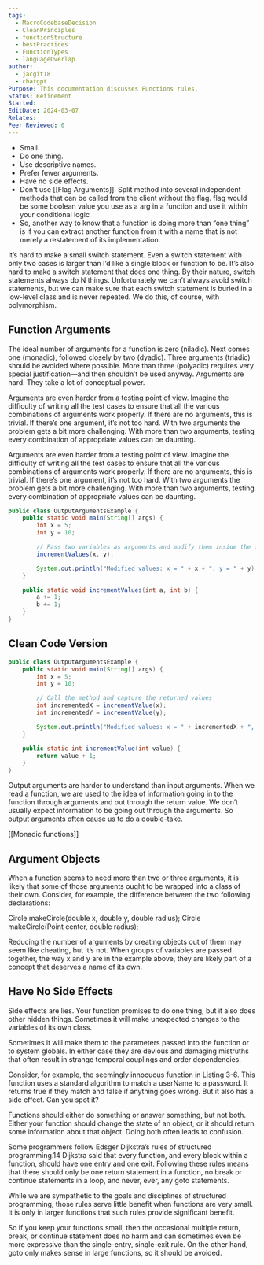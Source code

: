 ```yaml
---
tags:
  - MacroCodebaseDecision
  - CleanPrinciples
  - functionStructure
  - bestPractices
  - FunctionTypes
  - languageOverlap
author:
  - jacgit18
  - chatgpt
Purpose: This documentation discusses Functions rules.
Status: Refinement
Started: 
EditDate: 2024-03-07
Relates: 
Peer Reviewed: 0
---
```

- Small.
- Do one thing.
- Use descriptive names.
- Prefer fewer arguments.
- Have no side effects.
- Don't use [[Flag Arguments]]. Split method into several independent methods that can be called from the client without the flag.  flag would be some boolean value you use as a arg in a function and use it within your conditional logic 
- So, another way to know that a function is doing more than “one thing” is if you can extract another function from it with a name that is not merely a restatement of its implementation.


It’s hard to make a small switch statement. Even a switch statement with only two cases is larger than I’d like a single block or function to be. It’s also hard to make a switch statement that does one thing. By their nature, switch statements always do  N  things. Unfortunately we can’t always avoid switch statements, but we  can  make sure that each switch statement is buried in a low-level class and is never repeated. We do this, of course, with polymorphism.


 
## Function Arguments
The ideal number of arguments for a function is zero (niladic).  Next comes one (monadic), followed closely  by two (dyadic). Three arguments (triadic) should be avoided where possible. More than  three (polyadic) requires very special justification—and then shouldn’t be used anyway. Arguments are hard. They take a lot of conceptual power.

 
Arguments are even harder from a testing point of view. Imagine the difficulty of writing all the test cases to ensure that all the various combinations of arguments work properly. If there are no arguments, this is trivial. If there’s one argument, it’s not too hard. 
With two arguments the problem gets a bit more challenging. With more than two arguments, testing every combination of appropriate values can be daunting.


 
Arguments are even harder from a testing point of view. Imagine the difficulty of writing all the test cases to ensure that all the various combinations of arguments work properly. If there are no arguments, this is trivial. If there’s one argument, it’s not too hard. 
With two arguments the problem gets a bit more challenging. With more than two arguments, testing every combination of appropriate values can be daunting.


```java
public class OutputArgumentsExample {
    public static void main(String[] args) {
        int x = 5;
        int y = 10;

        // Pass two variables as arguments and modify them inside the function
        incrementValues(x, y);

        System.out.println("Modified values: x = " + x + ", y = " + y);
    }

    public static void incrementValues(int a, int b) {
        a += 1;
        b += 1;
    }
}
```

## Clean Code Version
```java
public class OutputArgumentsExample {
    public static void main(String[] args) {
        int x = 5;
        int y = 10;

        // Call the method and capture the returned values
        int incrementedX = incrementValue(x);
        int incrementedY = incrementValue(y);

        System.out.println("Modified values: x = " + incrementedX + ", y = " + incrementedY);
    }

    public static int incrementValue(int value) {
        return value + 1;
    }
}
```



Output arguments are harder to understand than input arguments. When we read a function, we are used to the idea of information going  in to the function through arguments and  out  through the return value. We don’t usually expect information to be going out through the arguments. So output arguments often cause us to do a double-take.

[[Monadic functions]]


## Argument Objects
When a function seems to need more than two or three arguments, it is likely that some of those arguments ought to be wrapped into a class of their own. Consider, for example, the difference between the two following declarations:

Circle makeCircle(double x, double y, double radius); 
Circle makeCircle(Point center, double radius); 

Reducing the number of arguments by creating objects out of them may seem like cheating, but it’s not. When groups of variables are passed together, the way x and y are in the example above, they are likely part of a concept that deserves a name of its own.



## Have No Side Effects
Side effects are lies. Your function promises to do one thing, but it also does other  hidden things. Sometimes it will make unexpected changes to the variables of its own class. 

Sometimes it will make them to the parameters passed into the function or to system globals. In either case they are devious and damaging mistruths that often result in strange temporal couplings and order dependencies. 

Consider, for example, the seemingly innocuous function in Listing 3-6. This function uses a standard algorithm to match a userName to a password. It returns true if they match and false if anything goes wrong. But it also has a side effect. Can you spot it?



Functions should either do something or answer something, but not both. Either your function should change the state of an object, or it should return some information about that object. Doing both often leads to confusion.



Some programmers follow Edsger Dijkstra’s rules of structured programming.14 Dijkstra said that every function, and every block within a function, should have one entry and one exit. Following these rules means that there should only be one return statement in a function, no break or continue statements in a loop, and never,  ever,  any goto statements.


While we are sympathetic to the goals and disciplines of structured programming, those rules serve little benefit when functions are very small. It is only in larger functions that such rules provide significant benefit. 

So if you keep your functions small, then the occasional multiple return, break, or continue statement does no harm and can sometimes even be more expressive than the single-entry, single-exit rule. On the other hand, goto only makes sense in large functions, so it should be avoided.